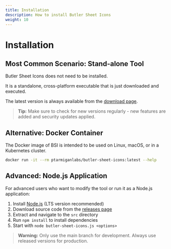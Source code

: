 ```yaml
---
title: Installation
description: How to install Butler Sheet Icons
weight: 10
---
```


# Installation

## Most Common Scenario: Stand-alone Tool

Butler Sheet Icons does not need to be installed.

It is a standalone, cross-platform executable that is just downloaded and executed.

The latest version is always available from the [download page](https://github.com/ptarmiganlabs/butler-sheet-icons/releases).

> **Tip:** Make sure to check for new versions regularly - new features are added and security updates applied.

## Alternative: Docker Container

The Docker image of BSI is intended to be used on Linux, macOS, or in a Kubernetes cluster.

```bash
docker run -it --rm ptarmiganlabs/butler-sheet-icons:latest --help
```

## Advanced: Node.js Application

For advanced users who want to modify the tool or run it as a Node.js application:

1. Install [Node.js](https://nodejs.org/en/) (LTS version recommended)
2. Download source code from the [releases page](https://github.com/ptarmiganlabs/butler-sheet-icons/releases)
3. Extract and navigate to the `src` directory
4. Run `npm install` to install dependencies
5. Start with `node butler-sheet-icons.js <options>`

> **Warning:** Only use the main branch for development. Always use released versions for production.